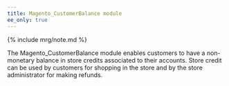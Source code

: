 ```yaml
---
title: Magento_CustomerBalance module
ee_only: true
---
```


{% include mrg/note.md %}

The Magento_CustomerBalance module enables customers to have a non-monetary balance in store credits associated to their accounts.
Store credit can be used by customers for shopping in the store and by the store administrator for making refunds.


